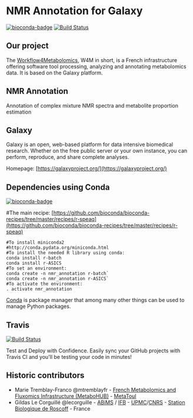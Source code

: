 NMR Annotation for Galaxy
========================

[![bioconda-badge](https://img.shields.io/badge/install%20with-bioconda-brightgreen.svg?style=flat-square)](http://bioconda.github.io) [![Build Status](https://travis-ci.org/workflow4metabolomics/nmr_annotation.svg?branch=master)](https://travis-ci.org/workflow4metabolomics/nmr_annotation)

Our project
-----------
The [Workflow4Metabolomics](http://workflow4metabolomics.org), W4M in short, is a French infrastructure offering software tool processing, analyzing and annotating metabolomics data. It is based on the Galaxy platform.


NMR Annotation
--------------

Annotation of complex mixture NMR spectra and metabolite proportion estimation


Galaxy
------
Galaxy is an open, web-based platform for data intensive biomedical research. Whether on the free public server or your own instance, you can perform, reproduce, and share complete analyses. 

Homepage: [https://galaxyproject.org/](https://galaxyproject.org/)


Dependencies using Conda
------------------------
[![bioconda-badge](https://img.shields.io/badge/install%20with-bioconda-brightgreen.svg?style=flat-square)](http://bioconda.github.io)

#The main recipe: [https://github.com/bioconda/bioconda-recipes/tree/master/recipes/r-speaq](https://github.com/bioconda/bioconda-recipes/tree/master/recipes/r-speaq)

```
#To install miniconda2
#http://conda.pydata.org/miniconda.html
#To install the needed R library using conda:
conda install r-batch
conda install r-ASICS
#To set an environment:
conda create -n nmr_annotation r-batch`
conda create -n nmr_annotation r-ASICS`
#To activate the environment:
. activate nmr_annotation
```

[Conda](http://conda.pydata.org/) is package manager that among many other things can be used to manage Python packages.

Travis
------
[![Build Status](https://travis-ci.org/workflow4metabolomics/nmr_annotation.svg?branch=master)](https://travis-ci.org/workflow4metabolomics/nmr_annotation)

Test and Deploy with Confidence. Easily sync your GitHub projects with Travis CI and you'll be testing your code in minutes!

Historic contributors
---------------------
 - Marie Tremblay-Franco @mtremblayfr - [French Metabolomics and Fluxomics Infrastructure (MetaboHUB)](http://www.metabohub.fr/en) - [MetaToul](http://www.metatoul.fr/)
 - Gildas Le Corguillé @lecorguille - [ABiMS](http://abims.sb-roscoff.fr/) / [IFB](http://www.france-bioinformatique.fr/) - [UPMC](www.upmc.fr)/[CNRS](www.cnrs.fr) - [Station Biologique de Roscoff](http://www.sb-roscoff.fr/) - France
